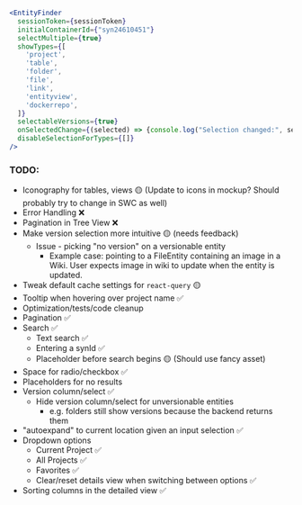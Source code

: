 ```jsx
<EntityFinder 
  sessionToken={sessionToken}
  initialContainerId={"syn24610451"}
  selectMultiple={true}
  showTypes={[
    'project',
    'table',
    'folder',
    'file',
    'link',
    'entityview',
    'dockerrepo',
  ]}
  selectableVersions={true}
  onSelectedChange={(selected) => {console.log("Selection changed:", selected)}}
  disableSelectionForTypes={[]}
/>
```

### TODO:

* Iconography for tables, views 🟡 (Update to icons in mockup? Should probably try to change in SWC as well)
* Error Handling ❌
* Pagination in Tree View ❌
* Make version selection more intuitive 🟡 (needs feedback)
  * Issue - picking "no version" on a versionable entity
    * Example case: pointing to a FileEntity containing an image in a Wiki. User expects image in wiki to update when the entity is updated.
* Tweak default cache settings for `react-query` 🟡
* Tooltip when hovering over project name ✅
* Optimization/tests/code cleanup
* Pagination ✅
* Search ✅
  * Text search ✅
  * Entering a synId ✅
  * Placeholder before search begins 🟡 (Should use fancy asset)
* Space for radio/checkbox ✅
* Placeholders for no results
* Version column/select ✅
  * Hide version column/select for unversionable entities
    * e.g. folders still show versions because the backend returns them
* "autoexpand" to current location given an input selection ✅
* Dropdown options
  * Current Project ✅
  * All Projects ✅
  * Favorites ✅
  * Clear/reset details view when switching between options ✅
* Sorting columns in the detailed view ✅
